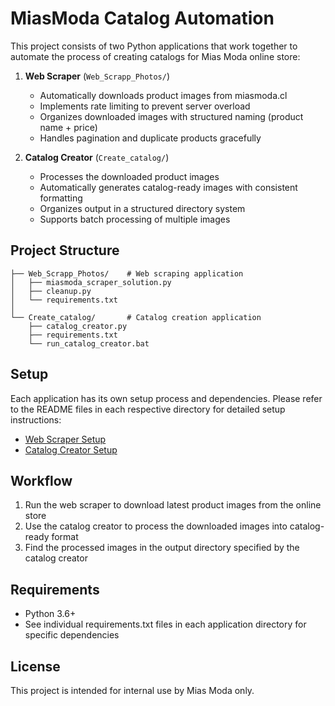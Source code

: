 # MiasModa Catalog Automation

This project consists of two Python applications that work together to automate the process of creating catalogs for Mias Moda online store:

1. **Web Scraper** (`Web_Scrapp_Photos/`)
   - Automatically downloads product images from miasmoda.cl
   - Implements rate limiting to prevent server overload
   - Organizes downloaded images with structured naming (product name + price)
   - Handles pagination and duplicate products gracefully

2. **Catalog Creator** (`Create_catalog/`)
   - Processes the downloaded product images
   - Automatically generates catalog-ready images with consistent formatting
   - Organizes output in a structured directory system
   - Supports batch processing of multiple images

## Project Structure

```
├── Web_Scrapp_Photos/    # Web scraping application
│   ├── miasmoda_scraper_solution.py
│   ├── cleanup.py
│   └── requirements.txt
│
└── Create_catalog/       # Catalog creation application
    ├── catalog_creator.py
    ├── requirements.txt
    └── run_catalog_creator.bat
```

## Setup

Each application has its own setup process and dependencies. Please refer to the README files in each respective directory for detailed setup instructions:

- [Web Scraper Setup](./Web_Scrapp_Photos/README.md)
- [Catalog Creator Setup](./Create_catalog/README.md)

## Workflow

1. Run the web scraper to download latest product images from the online store
2. Use the catalog creator to process the downloaded images into catalog-ready format
3. Find the processed images in the output directory specified by the catalog creator

## Requirements

- Python 3.6+
- See individual requirements.txt files in each application directory for specific dependencies

## License

This project is intended for internal use by Mias Moda only.